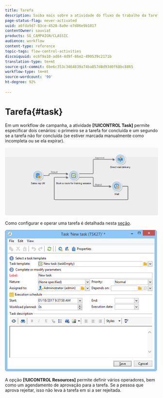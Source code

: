 ```yaml
---
title: Tarefa
description: Saiba mais sobre a atividade do fluxo de trabalho da Tarefa
page-status-flag: never-activated
uuid: a6fda9d7-83ce-4528-8a9e-e7d06e9b1017
contentOwner: sauviat
products: SG_CAMPAIGN/CLASSIC
audience: workflow
content-type: reference
topic-tags: flow-control-activities
discoiquuid: ec6f9a10-ad84-4d9f-86e2-490539c2171b
translation-type: tm+mt
source-git-commit: 6be6c353c3464839a74ba857d8d93d0f68bc8865
workflow-type: tm+mt
source-wordcount: '90'
ht-degree: 92%

---
```



# Tarefa{#task}

Em um workflow de campanha, a atividade **[!UICONTROL Task]** permite especificar dois cenários: o primeiro se a tarefa for concluída e um segundo se a tarefa não for concluída (se estiver marcada manualmente como incompleta ou se ela expirar).

![](assets/mrm_task_in_workflow.png)

Como configurar e operar uma tarefa é detalhada nesta [seção](../../campaign/using/creating-and-managing-tasks.md).

![](assets/wkf_task_activity.png)

A opção **[!UICONTROL Resources]** permite definir vários operadores, bem como um agendamento de aprovação para a tarefa. Se a pessoa que aprova rejeitar, isso não leva à tarefa em si a ser rejeitada.
